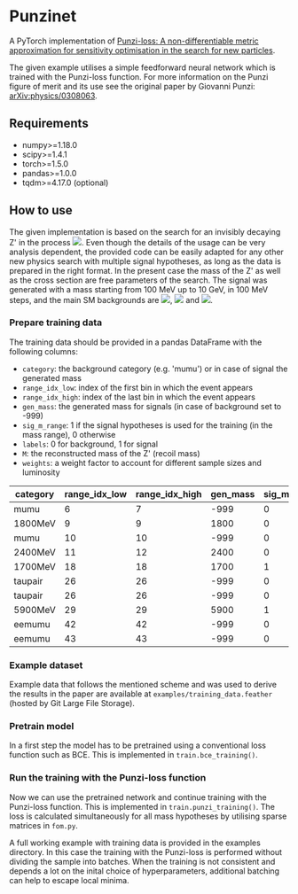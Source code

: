 # Punzinet

A PyTorch implementation of [Punzi-loss: A non-differentiable metric approximation for sensitivity optimisation in the search for new
particles][1].

The given example utilises a simple feedforward neural network which is trained with the Punzi-loss function.
For more information on the Punzi figure of merit and its use see the original paper by Giovanni Punzi: [arXiv:physics/0308063][2].

## Requirements
*    numpy>=1.18.0
*    scipy>=1.4.1
*    torch>=1.5.0
*    pandas>=1.0.0
*    tqdm>=4.17.0 (optional)

## How to use

The given implementation is based on the search for an invisibly decaying Z' in the process <img src="https://render.githubusercontent.com/render/math?math=e^%2be^-\to\mu^%2b\mu^-Z\text{'}">.
Even though the details of the usage can be very analysis dependent, the provided code can be easily adapted for any other new physics search with multiple signal hypotheses, as long as the data is prepared in the right format.
In the present case the mass of the Z' as well as the cross section are free parameters of the search. The signal was generated with a mass starting from 100 MeV up to 10 GeV, in 100 MeV steps, and the main SM backgrounds are <img src="https://render.githubusercontent.com/render/math?math=e^%2be^-\to\mu^%2b\mu^-(\gamma)">, <img src="https://render.githubusercontent.com/render/math?math=e^%2be^-\to\tau^%2b\tau^-"> and <img src="https://render.githubusercontent.com/render/math?math=e^%2be^-\to e^%2be^-\mu^%2b\mu^-">.

### Prepare training data

The training data should be provided in a pandas DataFrame with the following columns:
* `category`:  the background category (e.g. 'mumu') or in case of signal the generated mass
* `range_idx_low`: index of the first bin in which the event appears
* `range_idx_high`: index of the last bin in which the event appears
* `gen_mass`: the generated mass for signals (in case of background set to -999)
* `sig_m_range`: 1 if the signal hypotheses is used for the training (in the mass range), 0 otherwise
* `labels`: 0 for background, 1 for signal
* `M`: the reconstructed mass of the Z' (recoil mass)
* `weights`: a weight factor to account for different sample sizes and luminosity


| category   |   range_idx_low |   range_idx_high |   gen_mass |   sig_m_range |   labels |       M |   weights |
|------------|-----------------|------------------|------------|---------------|----------|---------|-----------|
| mumu       |               6 |                7 |       -999 |             0 |        0 | 1.3465  | 0.111111  |
| 1800MeV    |               9 |                9 |       1800 |             0 |        1 | 1.89452 | 0.550186  |
| mumu       |              10 |               10 |       -999 |             0 |        0 | 2.10327 | 0.111111  |
| 2400MeV    |              11 |               12 |       2400 |             0 |        1 | 2.41797 | 0.550186  |
| 1700MeV    |              18 |               18 |       1700 |             1 |        1 | 3.64961 | 0.550186  |
| taupair    |              26 |               26 |       -999 |             0 |        0 | 5.25229 | 0.0166667 |
| taupair    |              26 |               26 |       -999 |             0 |        0 | 5.29312 | 0.0166667 |
| 5900MeV    |              29 |               29 |       5900 |             1 |        1 | 5.9116  | 0.550186  |
| eemumu     |              42 |               42 |       -999 |             0 |        0 | 8.49311 | 0.05      |
| eemumu     |              43 |               43 |       -999 |             0 |        0 | 8.70446 | 0.05      |


### Example dataset

Example data that follows the mentioned scheme and was used to derive the results in the paper are available at `examples/training_data.feather` (hosted by Git Large File Storage).


### Pretrain model

In a first step the model has to be pretrained using a conventional loss function such as BCE. This is implemented in `train.bce_training()`.

### Run the training with the Punzi-loss function

Now we can use the pretrained network and continue training with the Punzi-loss function. This is implemented in `train.punzi_training()`.
The loss is calculated simultaneously for all mass hypotheses by utilising sparse matrices in `fom.py`.

A full working example with training data is provided in the examples directory.
In this case the training with the Punzi-loss is performed without dividing the sample into batches.
When the training is not consistent and depends a lot on the inital choice of hyperparameters, additional batching can help to escape local minima.

[1]: https://arxiv.org/abs/2110.00810v2
[2]: https://arxiv.org/abs/physics/0308063 "Sensitivity of searches for new signals and its optimization"
